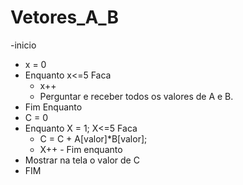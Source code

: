 # Vetores_A_B

-inicio 
  - x = 0
  - Enquanto x<=5 Faca
    - x++
    - Perguntar e receber todos os valores de A e B.
  - Fim Enquanto
   - C = 0
   - Enquanto X = 1; X<=5 Faca 
      - C = C + A[valor]*B[valor];
      - X++
    - Fim enquanto 
   - Mostrar na tela o valor de C
- FIM 
